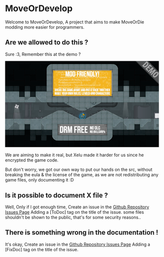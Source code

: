 # MoveOrDevelop
Welcome to MoveOrDevelop, A project that aims to make MoveOrDie modding more easier for programmers.

## Are we allowed to do this ?

Sure :3, Remember this at the demo ?

![MOD FRIENDLY!](/DemoModding.png)

We are aiming to make it real, but Xelu made it harder for us since he encrypted the game code.

But don't worry, we got our own way to put our hands on the src, without breaking the eula & the license of the game, as we are not redistributing any game files, only documenting it :D

## Is it possible to document X file ?
Well, Only if I got enough time, Create an issue in the [Github Repository Issues Page](https://github.com/RamiLego4Game/MoDev/issues) Adding a [ToDoc] tag on the title of the issue.
some files shouldn't be shown to the public, that's for some security reasons..

## There is something wrong in the documentation !
It's okay, Create an issue in the [Github Repository Issues Page](https://github.com/RamiLego4Game/MoDev/issues) Adding a [FixDoc] tag on the title of the issue.